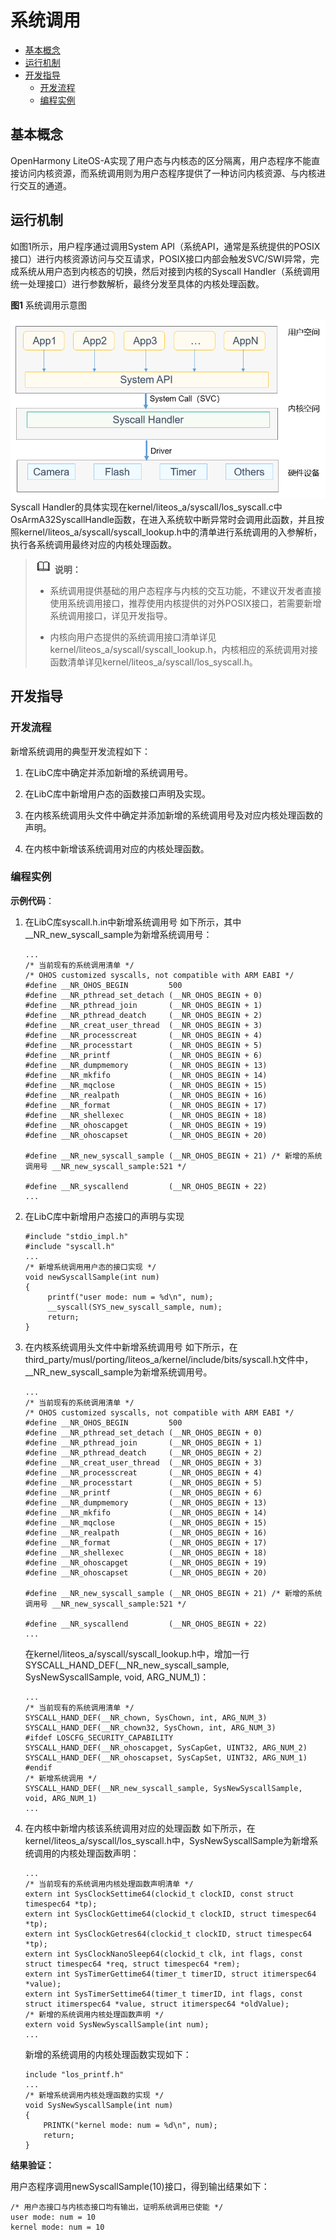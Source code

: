 # 系统调用

- [基本概念](#基本概念)
- [运行机制](#运行机制)
- [开发指导](#开发指导)
  - [开发流程](#开发流程)
  - [编程实例](#编程实例)

## 基本概念

OpenHarmony LiteOS-A实现了用户态与内核态的区分隔离，用户态程序不能直接访问内核资源，而系统调用则为用户态程序提供了一种访问内核资源、与内核进行交互的通道。


## 运行机制

如图1所示，用户程序通过调用System API（系统API，通常是系统提供的POSIX接口）进行内核资源访问与交互请求，POSIX接口内部会触发SVC/SWI异常，完成系统从用户态到内核态的切换，然后对接到内核的Syscall Handler（系统调用统一处理接口）进行参数解析，最终分发至具体的内核处理函数。

**图1** 系统调用示意图

![zh-cn_image_0000001132856572](figures/zh-cn_image_0000001132856572.png)
Syscall Handler的具体实现在kernel/liteos_a/syscall/los_syscall.c中OsArmA32SyscallHandle函数，在进入系统软中断异常时会调用此函数，并且按照kernel/liteos_a/syscall/syscall_lookup.h中的清单进行系统调用的入参解析，执行各系统调用最终对应的内核处理函数。

> ![icon-note.gif](public_sys-resources/icon-note.gif) **说明：**
> - 系统调用提供基础的用户态程序与内核的交互功能，不建议开发者直接使用系统调用接口，推荐使用内核提供的对外POSIX接口，若需要新增系统调用接口，详见开发指导。
> 
> - 内核向用户态提供的系统调用接口清单详见kernel/liteos_a/syscall/syscall_lookup.h，内核相应的系统调用对接函数清单详见kernel/liteos_a/syscall/los_syscall.h。


## 开发指导


### 开发流程

新增系统调用的典型开发流程如下：

1. 在LibC库中确定并添加新增的系统调用号。

2. 在LibC库中新增用户态的函数接口声明及实现。

3. 在内核系统调用头文件中确定并添加新增的系统调用号及对应内核处理函数的声明。

4. 在内核中新增该系统调用对应的内核处理函数。


### 编程实例

**示例代码**：

1. 在LibC库syscall.h.in中新增系统调用号
   如下所示，其中__NR_new_syscall_sample为新增系统调用号：
   ```
   ...
   /* 当前现有的系统调用清单 */
   /* OHOS customized syscalls, not compatible with ARM EABI */
   #define __NR_OHOS_BEGIN         500
   #define __NR_pthread_set_detach (__NR_OHOS_BEGIN + 0)
   #define __NR_pthread_join       (__NR_OHOS_BEGIN + 1)
   #define __NR_pthread_deatch     (__NR_OHOS_BEGIN + 2)
   #define __NR_creat_user_thread  (__NR_OHOS_BEGIN + 3)
   #define __NR_processcreat       (__NR_OHOS_BEGIN + 4)
   #define __NR_processtart        (__NR_OHOS_BEGIN + 5)
   #define __NR_printf             (__NR_OHOS_BEGIN + 6)
   #define __NR_dumpmemory         (__NR_OHOS_BEGIN + 13)
   #define __NR_mkfifo             (__NR_OHOS_BEGIN + 14)
   #define __NR_mqclose            (__NR_OHOS_BEGIN + 15)
   #define __NR_realpath           (__NR_OHOS_BEGIN + 16)
   #define __NR_format             (__NR_OHOS_BEGIN + 17)
   #define __NR_shellexec          (__NR_OHOS_BEGIN + 18)
   #define __NR_ohoscapget         (__NR_OHOS_BEGIN + 19)
   #define __NR_ohoscapset         (__NR_OHOS_BEGIN + 20)
   
   #define __NR_new_syscall_sample (__NR_OHOS_BEGIN + 21) /* 新增的系统调用号 __NR_new_syscall_sample:521 */
   
   #define __NR_syscallend         (__NR_OHOS_BEGIN + 22)
   ...
   ```

2. 在LibC库中新增用户态接口的声明与实现
   ```
   #include "stdio_impl.h"
   #include "syscall.h"
   ...
   /* 新增系统调用用户态的接口实现 */
   void newSyscallSample(int num)
   {
        printf("user mode: num = %d\n", num);
        __syscall(SYS_new_syscall_sample, num);
        return;
   }
   ```

3. 在内核系统调用头文件中新增系统调用号
   如下所示，在third_party/musl/porting/liteos_a/kernel/include/bits/syscall.h文件中，__NR_new_syscall_sample为新增系统调用号。

   ```
   ...
   /* 当前现有的系统调用清单 */
   /* OHOS customized syscalls, not compatible with ARM EABI */
   #define __NR_OHOS_BEGIN         500
   #define __NR_pthread_set_detach (__NR_OHOS_BEGIN + 0)
   #define __NR_pthread_join       (__NR_OHOS_BEGIN + 1)
   #define __NR_pthread_deatch     (__NR_OHOS_BEGIN + 2)
   #define __NR_creat_user_thread  (__NR_OHOS_BEGIN + 3)
   #define __NR_processcreat       (__NR_OHOS_BEGIN + 4)
   #define __NR_processtart        (__NR_OHOS_BEGIN + 5)
   #define __NR_printf             (__NR_OHOS_BEGIN + 6)
   #define __NR_dumpmemory         (__NR_OHOS_BEGIN + 13)
   #define __NR_mkfifo             (__NR_OHOS_BEGIN + 14)
   #define __NR_mqclose            (__NR_OHOS_BEGIN + 15)
   #define __NR_realpath           (__NR_OHOS_BEGIN + 16)
   #define __NR_format             (__NR_OHOS_BEGIN + 17)
   #define __NR_shellexec          (__NR_OHOS_BEGIN + 18)
   #define __NR_ohoscapget         (__NR_OHOS_BEGIN + 19)
   #define __NR_ohoscapset         (__NR_OHOS_BEGIN + 20)
   
   #define __NR_new_syscall_sample (__NR_OHOS_BEGIN + 21) /* 新增的系统调用号 __NR_new_syscall_sample:521 */
   
   #define __NR_syscallend         (__NR_OHOS_BEGIN + 22)
   ...
   ```

   在kernel/liteos_a/syscall/syscall_lookup.h中，增加一行SYSCALL_HAND_DEF(__NR_new_syscall_sample, SysNewSyscallSample, void, ARG_NUM_1)：

   ```
   ...
   /* 当前现有的系统调用清单 */
   SYSCALL_HAND_DEF(__NR_chown, SysChown, int, ARG_NUM_3)
   SYSCALL_HAND_DEF(__NR_chown32, SysChown, int, ARG_NUM_3)
   #ifdef LOSCFG_SECURITY_CAPABILITY
   SYSCALL_HAND_DEF(__NR_ohoscapget, SysCapGet, UINT32, ARG_NUM_2)
   SYSCALL_HAND_DEF(__NR_ohoscapset, SysCapSet, UINT32, ARG_NUM_1)
   #endif
   /* 新增系统调用 */
   SYSCALL_HAND_DEF(__NR_new_syscall_sample, SysNewSyscallSample, void, ARG_NUM_1)
   ...
   ```

4. 在内核中新增内核该系统调用对应的处理函数
   如下所示，在kernel/liteos_a/syscall/los_syscall.h中，SysNewSyscallSample为新增系统调用的内核处理函数声明：

   ```
   ...
   /* 当前现有的系统调用内核处理函数声明清单 */
   extern int SysClockSettime64(clockid_t clockID, const struct timespec64 *tp);
   extern int SysClockGettime64(clockid_t clockID, struct timespec64 *tp);
   extern int SysClockGetres64(clockid_t clockID, struct timespec64 *tp);
   extern int SysClockNanoSleep64(clockid_t clk, int flags, const struct timespec64 *req, struct timespec64 *rem);
   extern int SysTimerGettime64(timer_t timerID, struct itimerspec64 *value);
   extern int SysTimerSettime64(timer_t timerID, int flags, const struct itimerspec64 *value, struct itimerspec64 *oldValue);
   /* 新增的系统调用内核处理函数声明 */
   extern void SysNewSyscallSample(int num);
   ...
   ```

   新增的系统调用的内核处理函数实现如下：
   ```
   include "los_printf.h"
   ...
   /* 新增系统调用内核处理函数的实现 */
   void SysNewSyscallSample(int num)
   {
       PRINTK("kernel mode: num = %d\n", num);
       return;
   }
   ```


**结果验证：**


用户态程序调用newSyscallSample(10)接口，得到输出结果如下：


```
/* 用户态接口与内核态接口均有输出，证明系统调用已使能 */
user mode: num = 10
kernel mode: num = 10
```
